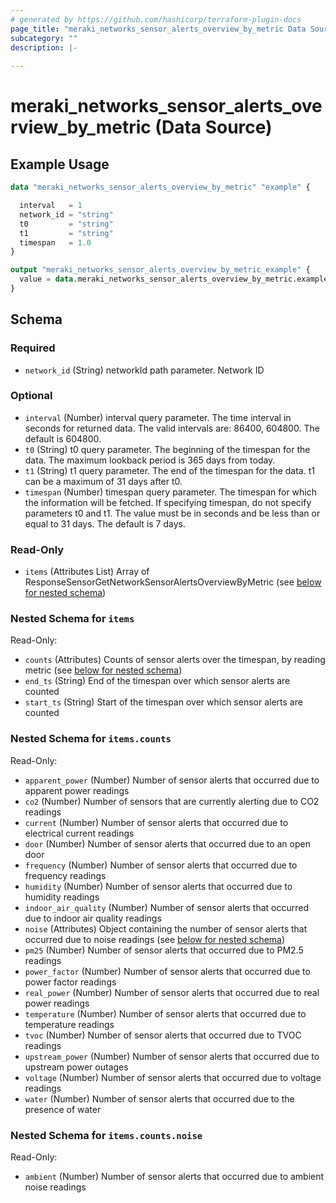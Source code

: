 ```yaml
---
# generated by https://github.com/hashicorp/terraform-plugin-docs
page_title: "meraki_networks_sensor_alerts_overview_by_metric Data Source - terraform-provider-meraki"
subcategory: ""
description: |-
  
---
```


# meraki_networks_sensor_alerts_overview_by_metric (Data Source)



## Example Usage

```terraform
data "meraki_networks_sensor_alerts_overview_by_metric" "example" {

  interval   = 1
  network_id = "string"
  t0         = "string"
  t1         = "string"
  timespan   = 1.0
}

output "meraki_networks_sensor_alerts_overview_by_metric_example" {
  value = data.meraki_networks_sensor_alerts_overview_by_metric.example.items
}
```

<!-- schema generated by tfplugindocs -->
## Schema

### Required

- `network_id` (String) networkId path parameter. Network ID

### Optional

- `interval` (Number) interval query parameter. The time interval in seconds for returned data. The valid intervals are: 86400, 604800. The default is 604800.
- `t0` (String) t0 query parameter. The beginning of the timespan for the data. The maximum lookback period is 365 days from today.
- `t1` (String) t1 query parameter. The end of the timespan for the data. t1 can be a maximum of 31 days after t0.
- `timespan` (Number) timespan query parameter. The timespan for which the information will be fetched. If specifying timespan, do not specify parameters t0 and t1. The value must be in seconds and be less than or equal to 31 days. The default is 7 days.

### Read-Only

- `items` (Attributes List) Array of ResponseSensorGetNetworkSensorAlertsOverviewByMetric (see [below for nested schema](#nestedatt--items))

<a id="nestedatt--items"></a>
### Nested Schema for `items`

Read-Only:

- `counts` (Attributes) Counts of sensor alerts over the timespan, by reading metric (see [below for nested schema](#nestedatt--items--counts))
- `end_ts` (String) End of the timespan over which sensor alerts are counted
- `start_ts` (String) Start of the timespan over which sensor alerts are counted

<a id="nestedatt--items--counts"></a>
### Nested Schema for `items.counts`

Read-Only:

- `apparent_power` (Number) Number of sensor alerts that occurred due to apparent power readings
- `co2` (Number) Number of sensors that are currently alerting due to CO2 readings
- `current` (Number) Number of sensor alerts that occurred due to electrical current readings
- `door` (Number) Number of sensor alerts that occurred due to an open door
- `frequency` (Number) Number of sensor alerts that occurred due to frequency readings
- `humidity` (Number) Number of sensor alerts that occurred due to humidity readings
- `indoor_air_quality` (Number) Number of sensor alerts that occurred due to indoor air quality readings
- `noise` (Attributes) Object containing the number of sensor alerts that occurred due to noise readings (see [below for nested schema](#nestedatt--items--counts--noise))
- `pm25` (Number) Number of sensor alerts that occurred due to PM2.5 readings
- `power_factor` (Number) Number of sensor alerts that occurred due to power factor readings
- `real_power` (Number) Number of sensor alerts that occurred due to real power readings
- `temperature` (Number) Number of sensor alerts that occurred due to temperature readings
- `tvoc` (Number) Number of sensor alerts that occurred due to TVOC readings
- `upstream_power` (Number) Number of sensor alerts that occurred due to upstream power outages
- `voltage` (Number) Number of sensor alerts that occurred due to voltage readings
- `water` (Number) Number of sensor alerts that occurred due to the presence of water

<a id="nestedatt--items--counts--noise"></a>
### Nested Schema for `items.counts.noise`

Read-Only:

- `ambient` (Number) Number of sensor alerts that occurred due to ambient noise readings
